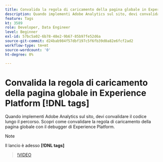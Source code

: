 ```yaml
---
title: Convalida la regola di caricamento della pagina globale in Experience Platform [!DNL tags]
description: Quando implementi Adobe Analytics sul sito, devi convalidare il codice lungo il percorso. Scopri come convalidare la regola di caricamento della pagina globale con il debugger di Experience Platform.
feature: Tags
kt: 3589
role: Developer, Data Engineer
level: Beginner
exl-id: 57bc5a02-6b78-48e2-9b67-85b97fe52d6a
source-git-commit: d24bab984f57dbf197c5f6fb39d0a82e6fcf2ad2
workflow-type: tm+mt
source-wordcount: '0'
ht-degree: 0%

---
```


# Convalida la regola di caricamento della pagina globale in Experience Platform [!DNL tags]

Quando implementi Adobe Analytics sul sito, devi convalidare il codice lungo il percorso. Scopri come convalidare la regola di caricamento della pagina globale con il debugger di Experience Platform.

>[!NOTE]
>
> Il lancio è adesso **[!DNL tags]**

>[!VIDEO](https://video.tv.adobe.com/v/28776/?quality=12&learn=on)
